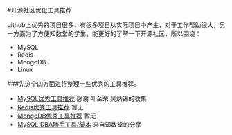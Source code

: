 #开源社区优化工具推荐

   github上优秀的项目很多，有很多项目从实际项目中产生，对于工作帮助很大，另一方面为了方便知数堂的学生，能更好的了解一下开源社区，所以围绕：
   * MySQL
   * Redis
   * MongoDB
   * Linux
    
###先这个四方面进行整理一些优秀的工具推荐。
 * [MySQL优秀工具推荐](https://github.com/zhishutech/awesome-tools-cn/blob/master/mysql-awesome-tools.md) 感谢 叶金荣 吴炳锡的收集
* [Redis优秀工具推荐]()  暂无
* [MongoDB优秀工具推荐]() 暂无
* [MySQL DBA随手工具/脚本](https://github.com/zhishutech/mysqldba) 来自知数堂的分享



